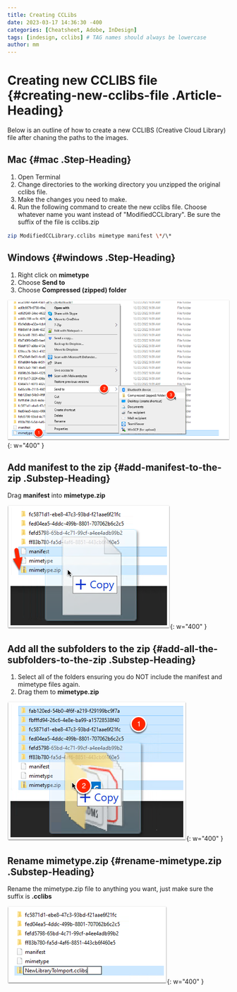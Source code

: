 ```yaml
---
title: Creating CCLibs
date: 2023-03-17 14:36:30 -400
categories: [Cheatsheet, Adobe, InDesign]
tags: [indesign, cclibs] # TAG names should always be lowercase
author: mm
---
```


# Creating new CCLIBS file {#creating-new-cclibs-file .Article-Heading}

Below is an outline of how to create a new CCLIBS (Creative Cloud
Library) file after chaning the paths to the images.

## Mac {#mac .Step-Heading}

1. Open Terminal
2. Change directories to the working directory you unzipped the original cclibs file.
3. Make the changes you need to make.
4. Run the following command to create the new cclibs file. Choose whatever name you want instead of \"ModifiedCCLibrary\". Be sure the suffix of the file is cclibs.zip

```bash
zip ModifiedCCLibrary.cclibs mimetype manifest \*/\*
```

## Windows {#windows .Step-Heading}

1. Right click on **mimetype**
2. Choose **Send to**
3. Choose **Compressed (zipped) folder**

![1.png](/images/creating-new-cclibs-file/media/ssimage1.png){: w="400" }

## Add manifest to the zip {#add-manifest-to-the-zip .Substep-Heading}

Drag **manifest** into **mimetype.zip**

![1.png](/images/creating-new-cclibs-file/media/ssimage2.png){: w="400" }

## Add all the subfolders to the zip {#add-all-the-subfolders-to-the-zip .Substep-Heading}

1. Select all of the folders ensuring you do NOT include the manifest and mimetype files again.
2. Drag them to **mimetype.zip**

![1.png](/images/creating-new-cclibs-file/media/ssimage3.png){: w="400" }

## Rename mimetype.zip {#rename-mimetype.zip .Substep-Heading}

Rename the mimetype.zip file to anything you want, just make sure the suffix is **.cclibs**

![1.png](/images/creating-new-cclibs-file/media/ssimage4.png){: w="400" }